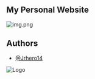 ## My Personal Website


![img.png](https://i.ibb.co/Jj3KfWg/personal-website.png)
## Authors

- [@Jrhero14](https://github.com/Jrhero14)


![Logo](https://i.ibb.co/cvR91jz/tagline.png)

